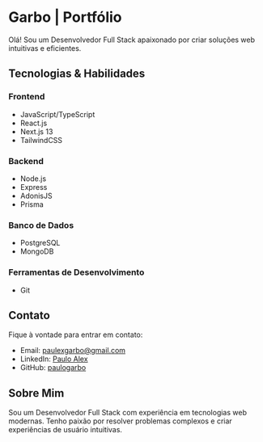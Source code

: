 # Garbo | Portfólio

Olá! Sou um Desenvolvedor Full Stack apaixonado por criar soluções web intuitivas e eficientes.

## Tecnologias & Habilidades

### Frontend

- JavaScript/TypeScript
- React.js
- Next.js 13
- TailwindCSS

### Backend

- Node.js
- Express
- AdonisJS
- Prisma

### Banco de Dados

- PostgreSQL
- MongoDB

### Ferramentas de Desenvolvimento

- Git

## Contato

Fique à vontade para entrar em contato:

- Email: [paulexgarbo@gmail.com](mailto:paulexgarbo@gmail.com)
- LinkedIn: [Paulo Alex](https://www.linkedin.com/in/paulo-alexgarba/)
- GitHub: [paulogarbo](https://github.com/paulogarbo)

## Sobre Mim

Sou um Desenvolvedor Full Stack com experiência em tecnologias web modernas. Tenho paixão por resolver problemas complexos e criar experiências de usuário intuitivas.
